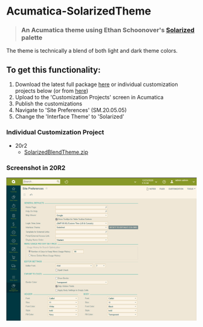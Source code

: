 # Acumatica-SolarizedTheme
> ### An Acumatica theme using Ethan Schoonover's [Solarized](https://ethanschoonover.com/solarized/) palette

The theme is technically a blend of both light and dark theme colors.

## To get this functionality:
1. Download the latest full package [here](https://github.com/beardedmogul/Acumatica-SolarizedTheme/releases/download/20r2/SolarizedBlendTheme.zip) or individual customization projects below (or from [here](20r2/))
1. Upload to the 'Customization Projects' screen in Acumatica
1. Publish the customizations
1. Navigate to 'Site Preferences' (SM.20.05.05)
1. Change the 'Interface Theme' to 'Solarized'

### Individual Customization Project
* 20r2
  * [SolarizedBlendTheme.zip](https://github.com/beardedmogul/Acumatica-SolarizedTheme/raw/master/20r2/20r2/SolarizedBlendTheme.zip)

### Screenshot in 20R2
![screenshot](/20r2/theme.png)
